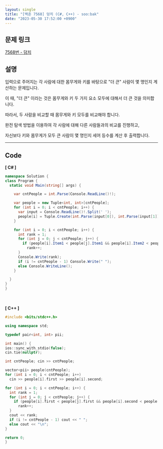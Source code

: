 ```yaml
---
layout: single
title: "[백준 7568] 덩치 (C#, C++) - soo:bak"
date: "2023-05-30 17:52:00 +0900"
---
```


## 문제 링크
  [7568번 - 덩치](https://www.acmicpc.net/problem/7568)

## 설명
입력으로 주어지는 각 사람에 대한 몸무게와 키를 바탕으로 "더 큰" 사람이 몇 명인지 계산하는 문제입니다. <br>

이 때, "더 큰" 이라는 것은 몸무게와 키 두 가지 요소 모두에 대해서 더 큰 것을 의미합니다. <br>

따라서, 두 사람을 비교할 때 몸무게와 키 모두를 비교해야 합니다. <br>

완전 탐색 방법을 이용하여 각 사람에 대해 다른 사람들과의 비교를 진행하고, <br>

자신보다 키와 몸무게가 모두 큰 사람이 몇 명인지 세어 등수를 계산 후 출력합니다. <br>

- - -

## Code
<b>[ C# ] </b>
<br>

  ```c#
namespace Solution {
  class Program {
    static void Main(string[] args) {

      var cntPeople = int.Parse(Console.ReadLine()!);

      var people = new Tuple<int, int>[cntPeople];
      for (int i = 0; i < cntPeople; i++) {
        var input = Console.ReadLine()!.Split(' ');
        people[i] = Tuple.Create(int.Parse(input[0]), int.Parse(input[1]));
      }

      for (int i = 0; i < cntPeople; i++) {
        int rank = 1;
        for (int j = 0; j < cntPeople; j++) {
          if (people[i].Item1 < people[j].Item1 && people[i].Item2 < people[j].Item2)
            rank++;
        }
        Console.Write(rank);
        if (i != cntPeople - 1) Console.Write(" ");
        else Console.WriteLine();
      }

    }
  }
}
  ```
<br><br>
<b>[ C++ ] </b>
<br>

  ```c++
#include <bits/stdc++.h>

using namespace std;

typedef pair<int, int> pii;

int main() {
  ios::sync_with_stdio(false);
  cin.tie(nullptr);

  int cntPeople; cin >> cntPeople;

  vector<pii> people(cntPeople);
  for (int i = 0; i < cntPeople; i++)
    cin >> people[i].first >> people[i].second;

  for (int i = 0; i < cntPeople; i++) {
    int rank = 1;
    for (int j = 0; j < cntPeople; j++) {
      if (people[i].first < people[j].first && people[i].second < people[j].second)
        rank++;
    }
    cout << rank;
    if (i != cntPeople - 1) cout << " ";
    else cout << "\n";
  }

  return 0;
}
  ```
